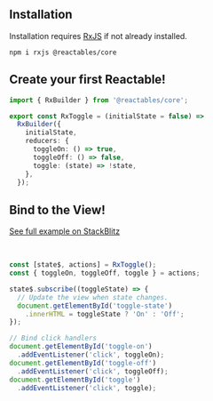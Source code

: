 ## Installation

Installation requires [RxJS](https://rxjs.dev/) if not already installed.

`npm i rxjs @reactables/core`

## Create your first Reactable!

```typescript
import { RxBuilder } from '@reactables/core';

export const RxToggle = (initialState = false) =>
  RxBuilder({
    initialState,
    reducers: {
      toggleOn: () => true,
      toggleOff: () => false,
      toggle: (state) => !state,
    },
  });

```

## Bind to the View!

<a href="https://stackblitz.com/edit/github-qtpo1k-gvgbvy?file=src%2Findex.js" target="_blank" rel="noreferrer">
 See full example on StackBlitz
<a>

<br>
<br>

```typescript

const [state$, actions] = RxToggle();
const { toggleOn, toggleOff, toggle } = actions;

state$.subscribe((toggleState) => {
  // Update the view when state changes.
  document.getElementById('toggle-state')
    .innerHTML = toggleState ? 'On' : 'Off';
});

// Bind click handlers
document.getElementById('toggle-on')
  .addEventListener('click', toggleOn);
document.getElementById('toggle-off')
  .addEventListener('click', toggleOff);
document.getElementById('toggle')
  .addEventListener('click', toggle);


```
